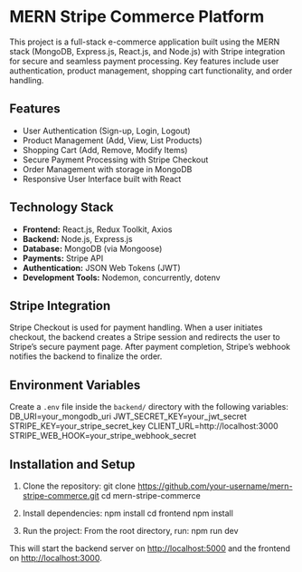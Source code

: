 # MERN Stripe Commerce Platform

This project is a full-stack e-commerce application built using the MERN stack (MongoDB, Express.js, React.js, and Node.js) with Stripe integration for secure and seamless payment processing. Key features include user authentication, product management, shopping cart functionality, and order handling.

## Features

- User Authentication (Sign-up, Login, Logout)  
- Product Management (Add, View, List Products)  
- Shopping Cart (Add, Remove, Modify Items)  
- Secure Payment Processing with Stripe Checkout  
- Order Management with storage in MongoDB  
- Responsive User Interface built with React  

## Technology Stack

- **Frontend:** React.js, Redux Toolkit, Axios  
- **Backend:** Node.js, Express.js  
- **Database:** MongoDB (via Mongoose)  
- **Payments:** Stripe API  
- **Authentication:** JSON Web Tokens (JWT)  
- **Development Tools:** Nodemon, concurrently, dotenv

## Stripe Integration

Stripe Checkout is used for payment handling. When a user initiates checkout, the backend creates a Stripe session and redirects the user to Stripe’s secure payment page. After payment completion, Stripe’s webhook notifies the backend to finalize the order.

## Environment Variables

Create a `.env` file inside the `backend/` directory with the following variables:
DB_URI=your_mongodb_uri
JWT_SECRET_KEY=your_jwt_secret
STRIPE_KEY=your_stripe_secret_key
CLIENT_URL=http://localhost:3000
STRIPE_WEB_HOOK=your_stripe_webhook_secret


## Installation and Setup

1. Clone the repository:
git clone https://github.com/your-username/mern-stripe-commerce.git
cd mern-stripe-commerce

2. Install dependencies:
npm install
cd frontend
npm install

3. Run the project:
From the root directory, run:
npm run dev

This will start the backend server on [http://localhost:5000](http://localhost:5000) and the frontend on [http://localhost:3000](http://localhost:3000).
